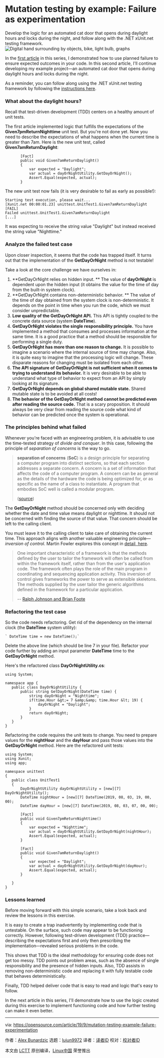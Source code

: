 [#]: collector: (lujun9972)
[#]: translator: (Morisun029)
[#]: reviewer: ( )
[#]: publisher: ( )
[#]: url: ( )
[#]: subject: (Mutation testing by example: Failure as experimentation)
[#]: via: (https://opensource.com/article/19/9/mutation-testing-example-failure-experimentation)
[#]: author: (Alex Bunardzic https://opensource.com/users/alex-bunardzichttps://opensource.com/users/jocunddew)

Mutation testing by example: Failure as experimentation
======
Develop the logic for an automated cat door that opens during daylight
hours and locks during the night, and follow along with the .NET
xUnit.net testing framework.
![Digital hand surrounding by objects, bike, light bulb, graphs][1]

In the [first article][2] in this series, I demonstrated how to use planned failure to ensure expected outcomes in your code. In this second article, I'll continue developing my example project—an automated cat door that opens during daylight hours and locks during the night.

As a reminder, you can follow along using the .NET xUnit.net testing framework by following the [instructions here][3].

### What about the daylight hours?

Recall that test-driven development (TDD) centers on a healthy amount of unit tests.

The first article implemented logic that fulfills the expectations of the **Given7pmReturnNighttime** unit test. But you're not done yet. Now you need to describe the expectations of what happens when the current time is greater than 7am. Here is the new unit test, called **Given7amReturnDaylight**:


```
       [Fact]
       public void Given7amReturnDaylight()
       {
           var expected = "Daylight";
           var actual = dayOrNightUtility.GetDayOrNight();
           Assert.Equal(expected, actual);
       }
```

The new unit test now fails (it is very desirable to fail as early as possible!):


```
Starting test execution, please wait...
[Xunit.net 00:00:01.23] unittest.UnitTest1.Given7amReturnDaylight [FAIL]
Failed unittest.UnitTest1.Given7amReturnDaylight
[...]
```

It was expecting to receive the string value "Daylight" but instead received the string value "Nighttime."

### Analyze the failed test case

Upon closer inspection, it seems that the code has trapped itself. It turns out that the implementation of the **GetDayOrNight** method is not testable!

Take a look at the core challenge we have ourselves in:

  1. **GetDayOrNight relies on hidden input. **
The value of **dayOrNight** is dependent upon the hidden input (it obtains the value for the time of day from the built-in system clock).
  2. **GetDayOrNight contains non-deterministic behavior. **
The value of the time of day obtained from the system clock is non-deterministic. It depends on the point in time when you run the code, which we must consider unpredictable.
  3. **Low quality of the GetDayOrNight API.**
This API is tightly coupled to the concrete data source (system **DateTime**).
  4. **GetDayOrNight violates the single responsibility principle.**
You have implemented a method that consumes and processes information at the same time. It is a good practice that a method should be responsible for performing a single duty.
  5. **GetDayOrNight has more than one reason to change.**
It is possible to imagine a scenario where the internal source of time may change. Also, it is quite easy to imagine that the processing logic will change. These disparate reasons for changing must be isolated from each other.
  6. **The API signature of GetDayOrNight is not sufficient when it comes to trying to understand its behavior.**
It is very desirable to be able to understand what type of behavior to expect from an API by simply looking at its signature.
  7. **GetDayOrNight depends on global shared mutable state.**
Shared mutable state is to be avoided at all costs!
  8. **The behavior of the GetDayOrNight method cannot be predicted even after reading the source code.**
That is a scary proposition. It should always be very clear from reading the source code what kind of behavior can be predicted once the system is operational.



### The principles behind what failed

Whenever you're faced with an engineering problem, it is advisable to use the time-tested strategy of _divide and conquer_. In this case, following the principle of _separation of concerns_ is the way to go.

> **separation of concerns** (**SoC**) is a design principle for separating a computer program into distinct sections, so that each section addresses a separate concern. A concern is a set of information that affects the code of a computer program. A concern can be as general as the details of the hardware the code is being optimized for, or as specific as the name of a class to instantiate. A program that embodies SoC well is called a modular program.
>
> ([source][4])

The **GetDayOrNight** method should be concerned only with deciding whether the date and time value means daylight or nighttime. It should not be concerned with finding the source of that value. That concern should be left to the calling client.

You must leave it to the calling client to take care of obtaining the current time. This approach aligns with another valuable engineering principle—_inversion of control_. Martin Fowler explores this concept in [detail, here][5].

> One important characteristic of a framework is that the methods defined by the user to tailor the framework will often be called from within the framework itself, rather than from the user's application code. The framework often plays the role of the main program in coordinating and sequencing application activity. This inversion of control gives frameworks the power to serve as extensible skeletons. The methods supplied by the user tailor the generic algorithms defined in the framework for a particular application.
>
> \-- [Ralph Johnson and Brian Foote][6]

### Refactoring the test case

So the code needs refactoring. Get rid of the dependency on the internal clock (the **DateTime** system utility):


```
` DateTime time = new DateTime();`
```

Delete the above line (which should be line 7 in your file). Refactor your code further by adding an input parameter **DateTime** time to the **GetDayOrNight** method.

Here's the refactored class **DayOrNightUtility.cs**:


```
using System;

namespace app {
   public class DayOrNightUtility {
       public string GetDayOrNight(DateTime time) {
           string dayOrNight = "Nighttime";
           if(time.Hour &gt;= 7 &amp;&amp; time.Hour &lt; 19) {
               dayOrNight = "Daylight";
           }
           return dayOrNight;
       }
   }
}
```

Refactoring the code requires the unit tests to change. You need to prepare values for the **nightHour** and the **dayHour** and pass those values into the **GetDayOrNight** method. Here are the refactored unit tests:


```
using System;
using Xunit;
using app;

namespace unittest
{
   public class UnitTest1
   {
       DayOrNightUtility dayOrNightUtility = [new][7] DayOrNightUtility();
       DateTime nightHour = [new][7] DateTime(2019, 08, 03, 19, 00, 00);
       DateTime dayHour = [new][7] DateTime(2019, 08, 03, 07, 00, 00);

       [Fact]
       public void Given7pmReturnNighttime()
       {
           var expected = "Nighttime";
           var actual = dayOrNightUtility.GetDayOrNight(nightHour);
           Assert.Equal(expected, actual);
       }

       [Fact]
       public void Given7amReturnDaylight()
       {
           var expected = "Daylight";
           var actual = dayOrNightUtility.GetDayOrNight(dayHour);
           Assert.Equal(expected, actual);
       }

   }
}
```

### Lessons learned

Before moving forward with this simple scenario, take a look back and review the lessons in this exercise.

It is easy to create a trap inadvertently by implementing code that is untestable. On the surface, such code may appear to be functioning correctly. However, following test-driven development (TDD) practice—describing the expectations first and only then prescribing the implementation—revealed serious problems in the code.

This shows that TDD is the ideal methodology for ensuring code does not get too messy. TDD points out problem areas, such as the absence of single responsibility and the presence of hidden inputs. Also, TDD assists in removing non-deterministic code and replacing it with fully testable code that behaves deterministically.

Finally, TDD helped deliver code that is easy to read and logic that's easy to follow.

In the next article in this series, I'll demonstrate how to use the logic created during this exercise to implement functioning code and how further testing can make it even better.

--------------------------------------------------------------------------------

via: https://opensource.com/article/19/9/mutation-testing-example-failure-experimentation

作者：[Alex Bunardzic][a]
选题：[lujun9972][b]
译者：[译者ID](https://github.com/译者ID)
校对：[校对者ID](https://github.com/校对者ID)

本文由 [LCTT](https://github.com/LCTT/TranslateProject) 原创编译，[Linux中国](https://linux.cn/) 荣誉推出

[a]: https://opensource.com/users/alex-bunardzichttps://opensource.com/users/jocunddew
[b]: https://github.com/lujun9972
[1]: https://opensource.com/sites/default/files/styles/image-full-size/public/lead-images/rh_003588_01_rd3os.combacktoschoolseriesk12_rh_021x_0.png?itok=fvorN0e- (Digital hand surrounding by objects, bike, light bulb, graphs)
[2]: https://opensource.com/article/19/9/mutation-testing-example-part-1-how-leverage-failure
[3]: https://opensource.com/article/19/8/mutation-testing-evolution-tdd
[4]: https://en.wikipedia.org/wiki/Separation_of_concerns
[5]: https://martinfowler.com/bliki/InversionOfControl.html
[6]: http://www.laputan.org/drc/drc.html
[7]: http://www.google.com/search?q=new+msdn.microsoft.com
